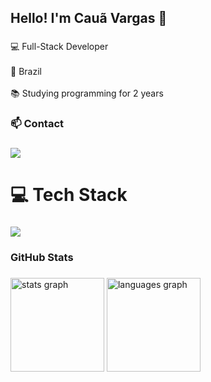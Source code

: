 <h2 align="left">Hello! I'm Cauã Vargas 👋</h2>

###

<p align="left">💻 Full-Stack Developer<br><br>📍 Brazil<br><br>📚 Studying programming for 2 years</p>






<h3 align="left">📫 Contact</h3>

###

  <a href="mailto:cauavargas1849@gmail.com" target="_blank">
    <img src="https://skillicons.dev/icons?i=gmail" />
  </a>
 
</div>

###

#  💻 Tech Stack

###

<div align="left">
<img src="https://skillicons.dev/icons?i=java,spring,react,mysql,nodejs,dart,flutter,tailwind,arduino,typescript,javascript,html,css,git,discord,bots,github,kali,linux,bash,maven,vite,vscode,idea&perline=8" />


</div>

###

<h3 align="left">GitHub Stats</h3>

###

<div align="left">
  <img src="https://github-readme-stats.vercel.app/api?username=Caua23&hide_title=false&hide_rank=false&show_icons=true&include_all_commits=true&count_private=true&disable_animations=false&theme=dark&locale=en&hide_border=false" height="150" alt="stats graph"  />
  <img src="https://github-readme-stats.vercel.app/api/top-langs?username=Caua23&locale=en&hide_title=false&layout=compact&card_width=320&langs_count=5&theme=dark&hide_border=false" height="150" alt="languages graph"  />
</div>

###
